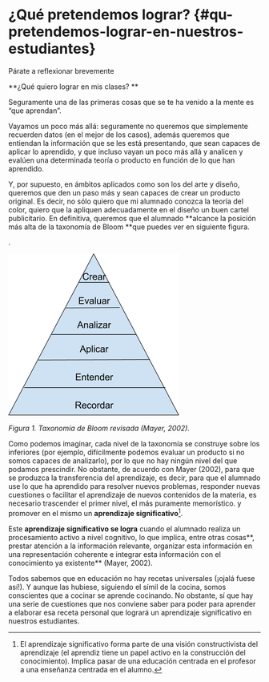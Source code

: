 # ¿Qué pretendemos lograr? {#qu-pretendemos-lograr-en-nuestros-estudiantes}

Párate a reflexionar brevemente

**¿Qué quiero lograr en mis clases? **

Seguramente una de las primeras cosas que se te ha venido a la mente es “que aprendan”.

Vayamos un poco más allá: seguramente no queremos que simplemente recuerden datos \(en el mejor de los casos\), además queremos que entiendan la información que se les está presentando, que sean capaces de aplicar lo aprendido, y que incluso vayan un poco más allá y analicen y evalúen una determinada teoría o producto en función de lo que han aprendido.

Y, por supuesto, en ámbitos aplicados como son los del arte y diseño, queremos que den un paso más y sean capaces de crear un producto original. Es decir, no sólo quiero que mi alumnado conozca la teoría del color, quiero que la apliquen adecuadamente en el diseño un buen cartel publicitario. En definitiva, queremos que el alumnado **alcance la posición más alta de la taxonomía de Bloom **que puedes ver en siguiente  figura.

.

![](images/image1.png)

_Figura 1. Taxonomía de Bloom revisada \(Mayer, 2002\)._

Como podemos imaginar, cada nivel de la taxonomía se construye sobre los inferiores \(por ejemplo, difícilmente podemos evaluar un producto si no somos capaces de analizarlo\), por lo que no hay ningún nivel del que podamos prescindir. No obstante, de acuerdo con Mayer \(2002\), para que se produzca la transferencia del aprendizaje, es decir, para que el alumnado use lo que ha aprendido para resolver nuevos problemas, responder nuevas cuestiones o facilitar el aprendizaje de nuevos contenidos de la materia, es necesario trascender el primer nivel, el más puramente memorístico. y promover en el mismo un **aprendizaje significativo**[^1].

Este **aprendizaje significativo se logra** cuando el alumnado realiza un procesamiento activo a nivel cognitivo, lo que implica, entre otras cosas**, prestar atención a la información relevante, organizar esta información en una representación coherente e integrar esta información con el conocimiento ya existente** \(Mayer, 2002\).

Todos sabemos que en educación no hay recetas universales \(¡ojalá fuese así!\). Y aunque las hubiese, siguiendo el símil de la cocina, somos conscientes que a cocinar se aprende cocinando. No obstante, sí que hay una serie de cuestiones que nos conviene saber para poder para aprender a elaborar esa receta personal que logrará un aprendizaje significativo en nuestros estudiantes.

[^1]: El aprendizaje significativo forma parte de una visión constructivista del aprendizaje \(el aprendiz tiene un papel activo en la construcción del conocimiento\). Implica pasar de una educación centrada en el profesor a una enseñanza centrada en el alumno.


